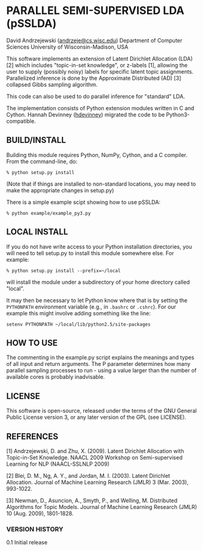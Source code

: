 # PARALLEL SEMI-SUPERVISED LDA (pSSLDA)

David Andrzejewski (andrzeje@cs.wisc.edu)
Department of Computer Sciences
University of Wisconsin-Madison, USA



This software implements an extension of Latent Dirichlet Allocation
(LDA) [2] which includes "topic-in-set knowledge", or z-labels [1],
allowing the user to supply (possibly noisy) labels for specific
latent topic assignments.  Parallelized inference is done by the
Approximate Distributed (AD) [3] collapsed Gibbs sampling algorithm.

This code can also be used to do parallel inference for "standard"
LDA.

The implementation consists of Python extension modules written in C
and Cython. Hannah Devinney ([hdevinney](https://github.com/hdevinney)) migrated the code to be Python3-compatible.


## BUILD/INSTALL

Building this module requires Python, NumPy, Cython, and a C compiler.
From the command-line, do:

`% python setup.py install`

(Note that if things are installed to non-standard locations, you may
need to make the appropriate changes in setup.py)

There is a simple example scipt showing how to use pSSLDA:

`% python example/example_py3.py`



## LOCAL INSTALL

If you do not have write access to your Python installation directories,
you will need to tell setup.py to install this module somewhere else.
For example:

`% python setup.py install --prefix=~/local`

will install the module under a subdirectory of your home directory called 
"local".

It may then be necessary to let Python know where that is by setting
the `PYTHONPATH` environment variable (e.g., in `.bashrc` or `.cshrc`).  For
our example this might involve adding something like the line:

`setenv PYTHONPATH ~/local/lib/python2.5/site-packages`



## HOW TO USE

The commenting in the example.py script explains the meanings and
types of all input and return arguments.  The P parameter determines
how many parallel sampling processes to run - using a value larger
than the number of available cores is probably inadvisable.



## LICENSE

This software is open-source, released under the terms of the GNU
General Public License version 3, or any later version of the GPL (see
LICENSE).



## REFERENCES

[1] Andrzejewski, D. and Zhu, X. (2009).  Latent Dirichlet Allocation
with Topic-in-Set Knowledge. NAACL 2009 Workshop on Semi-supervised
Learning for NLP (NAACL-SSLNLP 2009)

[2] Blei, D. M., Ng, A. Y., and Jordan, M. I. (2003). Latent Dirichlet
Allocation.  Journal of Machine Learning Research (JMLR) 3
(Mar. 2003), 993-1022.

[3] Newman, D., Asuncion, A., Smyth, P., and Welling, M.  Distributed
Algorithms for Topic Models. Journal of Machine Learning Research
(JMLR) 10 (Aug. 2009), 1801-1828.



### VERSION HISTORY
0.1     Initial release
